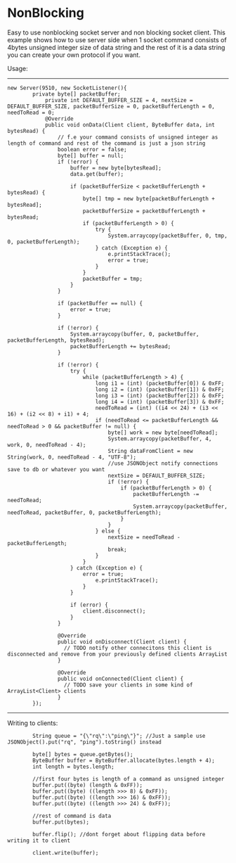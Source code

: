 NonBlocking
===========

Easy to use nonblocking socket server and non blocking socket client. 
This example shows how to use server side when 1 socket command consists of
4bytes unsigned integer size of data string and the rest of it is a data string you can create your own 
protocol if you want.


Usage:
______

  	new Server(9510, new SocketListener(){
		  	private byte[] packetBuffer;
				private int DEFAULT_BUFFER_SIZE = 4, nextSize = DEFAULT_BUFFER_SIZE, packetBufferSize = 0, packetBufferLength = 0, needToRead = 0;
				@Override
				public void onData(Client client, ByteBuffer data, int bytesRead) {
					// f.e your command consists of unsigned integer as length of command and rest of the command is just a json string
		  			boolean error = false;
					byte[] buffer = null;
					if (!error) {
						buffer = new byte[bytesRead];
						data.get(buffer);
						
						if (packetBufferSize < packetBufferLength + bytesRead) {
							byte[] tmp = new byte[packetBufferLength + bytesRead];
							packetBufferSize = packetBufferLength + bytesRead;
							if (packetBufferLength > 0) {
								try {
									System.arraycopy(packetBuffer, 0, tmp, 0, packetBufferLength);
								} catch (Exception e) {
									e.printStackTrace();
									error = true;
								}
							}
							packetBuffer = tmp;
						}
					}
		
					if (packetBuffer == null) {
						error = true;
					}
		
					if (!error) {
						System.arraycopy(buffer, 0, packetBuffer, packetBufferLength, bytesRead);
						packetBufferLength += bytesRead;
					}
					
					if (!error) {
						try {
							while (packetBufferLength > 4) {
								long i1 = (int) (packetBuffer[0]) & 0xFF;
								long i2 = (int) (packetBuffer[1]) & 0xFF;
								long i3 = (int) (packetBuffer[2]) & 0xFF;
								long i4 = (int) (packetBuffer[3]) & 0xFF;
								needToRead = (int) ((i4 << 24) + (i3 << 16) + (i2 << 8) + i1) + 4;
								if (needToRead <= packetBufferLength && needToRead > 0 && packetBuffer != null) {
									byte[] work = new byte[needToRead];
									System.arraycopy(packetBuffer, 4, work, 0, needToRead - 4);
									String dataFromClient = new String(work, 0, needToRead - 4, "UTF-8");
									//use JSONObject notify connections save to db or whatever you want
									nextSize = DEFAULT_BUFFER_SIZE;
									if (!error) {
										if (packetBufferLength > 0) {
											packetBufferLength -= needToRead;
											System.arraycopy(packetBuffer, needToRead, packetBuffer, 0, packetBufferLength);
										}
									}
								} else {
									nextSize = needToRead - packetBufferLength;
									break;
								}
							}
						} catch (Exception e) {
							error = true;
								e.printStackTrace();
							}
						}
			
						if (error) {
							client.disconnect();
						}
					}
			
					@Override
					public void onDisconnect(Client client) {
					  // TODO notify other connecitons this client is disconnected and remove from your previously defined clients ArrayList
					}
			
					@Override
					public void onConnected(Client client) {
					  // TODO save your clients in some kind of ArrayList<Client> clients
					}
			});
			
			
_________
Writing to clients:

			String queue = "{\"rq\":\"ping\"}"; //Just a sample use JSONObject().put("rq", "ping").toString() instead
			
			byte[] bytes = queue.getBytes();
			ByteBuffer buffer = ByteBuffer.allocate(bytes.length + 4); 
			int length = bytes.length; 
			
			//first four bytes is length of a command as unsigned integer
			buffer.put((byte) (length & 0xFF));
			buffer.put((byte) ((length >>> 8) & 0xFF));
			buffer.put((byte) ((length >>> 16) & 0xFF));
			buffer.put((byte) ((length >>> 24) & 0xFF));
			
			//rest of command is data
			buffer.put(bytes);
			
			buffer.flip(); //dont forget about flipping data before writing it to client

			client.write(buffer);
